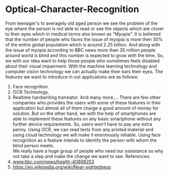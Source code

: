 
# Optical-Character-Recognition
From teenager's to averagely old aged person we see the problem of the eye where the person is not able to read or see the objects which are closer to their eyes which in medical terms also known as "Myopia". It is believed that the number of people who faces the issue of myopia is more then 30% of the entire global population which is around 2.25 billion. And along with the issue of myopia according to BBC news more than 35 million people around world is blind and this number is expected to grow with the time. 
So, we with our idea want to help those people who sometimes feels disabled about their visual impairment. With the machine learning technology and computer vision technology we can actually make their ears their eyes. 
The features we want to introduce in out applications are as follows: 
1) Face recognition. 
2) OCR Technology. 
3) Realtime handwriting translator.
And many more....
There are few other companies who provides the users with some of these features in their application but almost all of them charge a good amount of money for solution. But on the other hand, we with the help of smartphones are able to implement these features on any basic smartphone without any further device requirements. So, users won't have to pay any extra penny. 
Using OCR, we can read texts from any printed material and using cloud technology we will make it enormously reliable. Using face recognition as a feature intends to identify the person with whom the blind person meets.  
We really have a huge group of people who need our assistance so why not take a step and make the change we want to see. 
References:  
1) www.bbc.com/news/health-40806253 
2) https://en.wikipedia.org/wiki/Near-sightedness 
